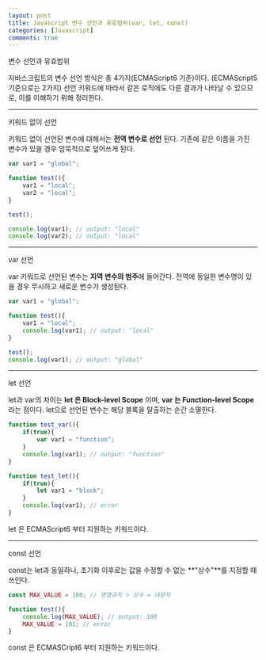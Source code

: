 ```yaml
---
layout: post
title: Javascript 변수 선언과 유효범위(var, let, const)
categories: [Javascript]
comments: true
---
```


변수 선언과 유효범위

자바스크립트의 변수 선언 방식은 총 4가지(ECMAScript6 기준)이다.
(ECMAScript5 기준으로는 2가지)
선언 키워드에 따라서 같은 로직에도 다른 결과가 나타날 수 있으므로, 이를 이해하기 위해 정리한다.

-------------

키워드 없이 선언

키워드 없이 선언된 변수에 대해서는 **전역 변수로 선언** 된다.
기존에 같은 이름을 가진 변수가 있을 경우 암묵적으로 덮어쓰게 된다.

``` javascript
var var1 = "global";

function test(){
    var1 = "local";
    var2 = "local";
}

test();

console.log(var1); // output: "local"
console.log(var2); // output: "local"

```

-------------

var 선언

var 키워드로 선언된 변수는 **지역 변수의 범주**에 들어간다.
전역에 동일한 변수명이 있을 경우 무시하고 새로운 변수가 생성된다.

``` javascript
var var1 = "global";

function test(){
    var1 = "local";
    console.log(var1); // output: "local"
}

test();
console.log(var1); // output: "global"
```

-------------

let 선언

let과 var의 차이는 **let 은 Block-level Scope** 이며, **var 는 Function-level Scope** 라는 점이다.
let으로 선언된 변수는 해당 블록을 탈출하는 순간 소멸한다.

``` javascript
function test_var(){
    if(true){
        var var1 = "function";
    }
    console.log(var1); // output: "function"
}

function test_let(){
    if(true){
        let var1 = "block";
    }
    console.log(var1); // error
}
```

let 은 ECMAScript6 부터 지원하는 키워드이다.

-------------

const 선언

const는 let과 동일하나, 초기화 이후로는 값을 수정할 수 없는 **"상수"**를 지정할 때 쓰인다.

``` javascript
const MAX_VALUE = 100; // 명명규칙 > 상수 = 대문자

function test(){
    console.log(MAX_VALUE); // output: 100
    MAX_VALUE = 101; // error
}
```

const 은 ECMASCript6 부터 지원하는 키워드이다.
